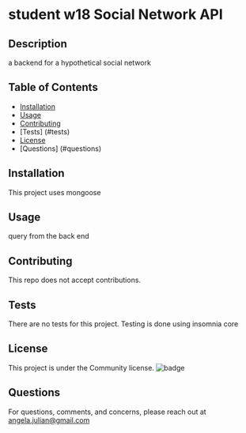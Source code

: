 # student w18 Social Network API

## Description

a backend for a hypothetical social network

## Table of Contents

- [Installation](#installation)
- [Usage](#usage)
- [Contributing](#contributing)
- [Tests] (#tests)
- [License](#license)
- [Questions] (#questions)

## Installation

This project uses mongoose

## Usage

query from the back end

## Contributing

This repo does not accept contributions.

## Tests

There are no tests for this project. Testing is done using insomnia core

## License

This project is under the Community license.
![badge](https://img.shields.io/badge/license-Community-informational?style=for-the-badge)

## Questions

For questions, comments, and concerns, please reach out at angela.julian@gmail.com
